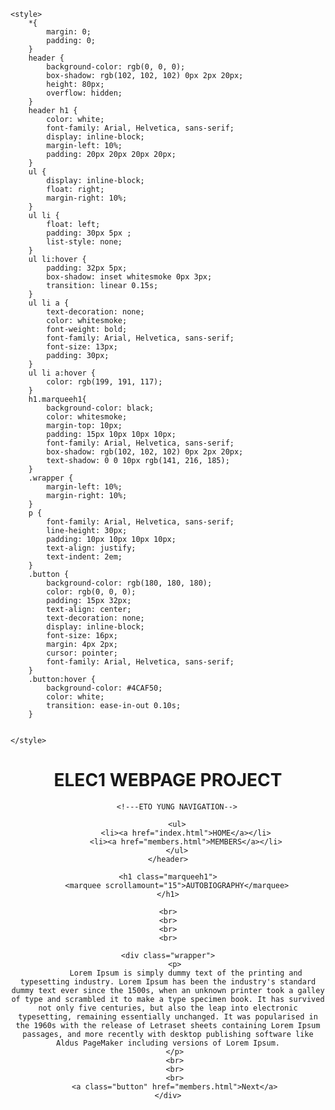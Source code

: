 <!DOCTYPE html>
<html lang="en">
<head>
    <meta charset="UTF-8">
    <meta name="viewport" content="width=device-width, initial-scale=1.0">
    <title>ELEC1 Webpage</title>

    <style>
        *{
            margin: 0;
            padding: 0;
        }
        header {
            background-color: rgb(0, 0, 0);
            box-shadow: rgb(102, 102, 102) 0px 2px 20px;
            height: 80px;
            overflow: hidden;
        }
        header h1 {
            color: white;
            font-family: Arial, Helvetica, sans-serif;
            display: inline-block;
            margin-left: 10%;
            padding: 20px 20px 20px 20px;
        }
        ul {
            display: inline-block;
            float: right;
            margin-right: 10%;
        }
        ul li {
            float: left;
            padding: 30px 5px ;
            list-style: none;
        }
        ul li:hover {
            padding: 32px 5px;
            box-shadow: inset whitesmoke 0px 3px;
            transition: linear 0.15s;
        }
        ul li a {
            text-decoration: none;
            color: whitesmoke;
            font-weight: bold;
            font-family: Arial, Helvetica, sans-serif;
            font-size: 13px;
            padding: 30px;
        }
        ul li a:hover {
            color: rgb(199, 191, 117);
        }
        h1.marqueeh1{
            background-color: black;
            color: whitesmoke;
            margin-top: 10px;
            padding: 15px 10px 10px 10px;
            font-family: Arial, Helvetica, sans-serif;
            box-shadow: rgb(102, 102, 102) 0px 2px 20px;
            text-shadow: 0 0 10px rgb(141, 216, 185);
        }
        .wrapper {
            margin-left: 10%;
            margin-right: 10%;
        }
        p {
            font-family: Arial, Helvetica, sans-serif;
            line-height: 30px;
            padding: 10px 10px 10px 10px;
            text-align: justify;
            text-indent: 2em;
        }
        .button {
            background-color: rgb(180, 180, 180);
            color: rgb(0, 0, 0);
            padding: 15px 32px;
            text-align: center;
            text-decoration: none;
            display: inline-block;
            font-size: 16px;
            margin: 4px 2px;
            cursor: pointer;
            font-family: Arial, Helvetica, sans-serif;
        }
        .button:hover {
            background-color: #4CAF50;
            color: white;
            transition: ease-in-out 0.10s;
        }


    </style>


</head>
<body>
    <header>
        <h1>
            ELEC1 WEBPAGE PROJECT
        </h1>

        <!---ETO YUNG NAVIGATION-->

        <ul>
            <li><a href="index.html">HOME</a></li>
            <li><a href="members.html">MEMBERS</a></li>
        </ul>
    </header>

<!---ITO YUNG MAIN BODY-->

    <h1 class="marqueeh1">
        <marquee scrollamount="15">AUTOBIOGRAPHY</marquee>
    </h1>

    <br>
    <br>
    <br>
    <br>
<!--ETO YUNG TEXT SA LOOB HAHAHA-->
    <div class="wrapper">
       <p>
            Lorem Ipsum is simply dummy text of the printing and typesetting industry. Lorem Ipsum has been the industry's standard dummy text ever since the 1500s, when an unknown printer took a galley of type and scrambled it to make a type specimen book. It has survived not only five centuries, but also the leap into electronic typesetting, remaining essentially unchanged. It was popularised in the 1960s with the release of Letraset sheets containing Lorem Ipsum passages, and more recently with desktop publishing software like Aldus PageMaker including versions of Lorem Ipsum.
       </p>
       <br>
       <br>
       <br>
       <a class="button" href="members.html">Next</a>
    </div>

</body>
</html>
